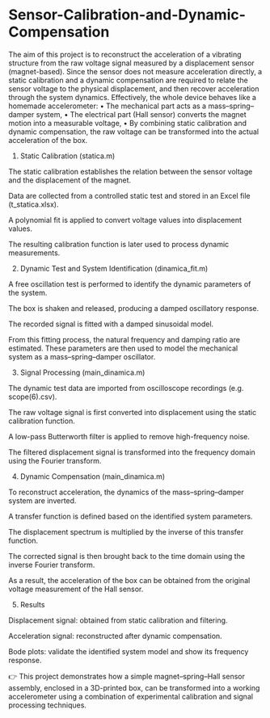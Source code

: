 # Sensor-Calibration-and-Dynamic-Compensation

The aim of this project is to reconstruct the acceleration of a vibrating structure from the raw voltage signal measured by a displacement sensor (magnet-based).
Since the sensor does not measure acceleration directly, a static calibration and a dynamic compensation are required to relate the sensor voltage to the physical displacement, and then recover acceleration through the system dynamics.
Effectively, the whole device behaves like a homemade accelerometer:
•	The mechanical part acts as a mass–spring–damper system,
•	The electrical part (Hall sensor) converts the magnet motion into a measurable voltage,
•	By combining static calibration and dynamic compensation, the raw voltage can be transformed into the actual acceleration of the box.


1. Static Calibration (statica.m)

The static calibration establishes the relation between the sensor voltage and the displacement of the magnet.

Data are collected from a controlled static test and stored in an Excel file (t_statica.xlsx).

A polynomial fit is applied to convert voltage values into displacement values.

The resulting calibration function is later used to process dynamic measurements.

2. Dynamic Test and System Identification (dinamica_fit.m)

A free oscillation test is performed to identify the dynamic parameters of the system.

The box is shaken and released, producing a damped oscillatory response.

The recorded signal is fitted with a damped sinusoidal model.

From this fitting process, the natural frequency and damping ratio are estimated.
These parameters are then used to model the mechanical system as a mass–spring–damper oscillator.

3. Signal Processing (main_dinamica.m)

The dynamic test data are imported from oscilloscope recordings (e.g. scope(6).csv).

The raw voltage signal is first converted into displacement using the static calibration function.

A low-pass Butterworth filter is applied to remove high-frequency noise.

The filtered displacement signal is transformed into the frequency domain using the Fourier transform.

4. Dynamic Compensation (main_dinamica.m)

To reconstruct acceleration, the dynamics of the mass–spring–damper system are inverted.

A transfer function is defined based on the identified system parameters.

The displacement spectrum is multiplied by the inverse of this transfer function.

The corrected signal is then brought back to the time domain using the inverse Fourier transform.

As a result, the acceleration of the box can be obtained from the original voltage measurement of the Hall sensor.

5. Results

Displacement signal: obtained from static calibration and filtering.

Acceleration signal: reconstructed after dynamic compensation.

Bode plots: validate the identified system model and show its frequency response.


👉 This project demonstrates how a simple magnet–spring–Hall sensor assembly, enclosed in a 3D-printed box, can be transformed into a working accelerometer using a combination of experimental calibration and signal processing techniques.
